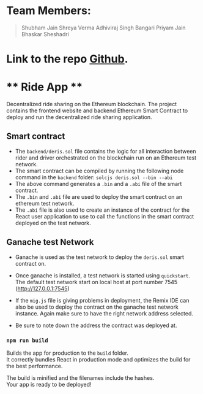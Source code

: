 # Team Members: 
> Shubham Jain
> Shreya Verma
> Adhiviraj Singh Bangari 
> Priyam Jain
> Bhaskar Sheshadri 

# Link to the repo [Github](https://github.com/bhaskars2197/RIDE_APP).


# ** Ride App **
Decentralized ride sharing on the Ethereum blockchain.
The project contains the frontend website and backend Ethereum Smart Contract to deploy and run the decentralized ride sharing application.

## Smart contract
* The `backend/deris.sol` file contains the logic for all interaction between rider and driver orchestrated on the blockchain run on an Ethereum test network. 
* The smart contract can be compiled by running the following node command in the `backend` folder: `solcjs deris.sol --bin --abi`
* The above command generates a `.bin` and a `.abi` file of the smart contract.
* The `.bin` and `.abi` file are used to deploy the smart contract on an ethereum test network. 
* The `.abi` file is also used to create an instance of the contract for the React user application to use to call the functions in the smart contract deployed on the test network.

## Ganache test Network
* Ganache  is used as the test network to deploy the `deris.sol` smart contract on.
* Once ganache is installed, a test network is started using `quickstart`. The default test network start on local host at port number 7545 (http://127.0.0.1:7545)

* If the `mig.js` file is giving problems in deployment, the Remix IDE can also be used to deploy the contract on the ganache test network instance. Again make sure to have the right network address selected. 
* Be sure to note down the address the contract was deployed at.

### `npm run build`

Builds the app for production to the `build` folder.<br />
It correctly bundles React in production mode and optimizes the build for the best performance.

The build is minified and the filenames include the hashes.<br />
Your app is ready to be deployed!



